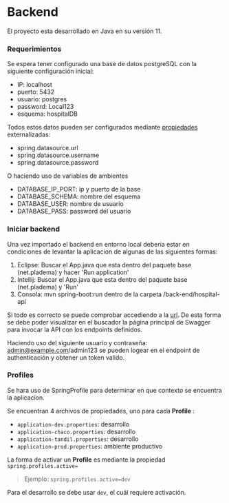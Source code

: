 # Backend

El proyecto esta desarrollado en Java en su versión 11. 

### Requerimientos

Se espera tener configurado una base de datos postgreSQL con la siguiente configuración inicial:

* IP: localhost
* puerto: 5432
* usuario: postgres
* password: Local123
* esquema: hospitalDB


Todos estos datos pueden ser configurados mediante [propiedades](../properties.md) externalizadas:

* spring.datasource.url
* spring.datasource.username
* spring.datasource.password
  
O haciendo uso de variables de ambientes
  
* DATABASE_IP_PORT: ip y puerto de la base
* DATABASE_SCHEMA: nombre del esquema
* DATABASE_USER: nombre de usuario
* DATABASE_PASS: password del usuario


### Iniciar backend

Una vez importado el backend en entorno local deberia estar en condiciones de levantar la aplicacion de algunas de las siguientes formas:

1. Eclipse: Buscar el App.java que esta dentro del paquete base (net.pladema) y hacer 'Run application'
2. Intellij: Buscar el App.java que esta dentro del paquete base (net.pladema) y 'Run'
3. Consola: mvn spring-boot:run dentro de la carpeta /back-end/hospital-api


Si todo es correcto se puede comprobar accediendo a la [url](http://localhost:8080/api/swagger-ui.html#/). De esta forma se debe poder visualizar en el buscador la página principal de Swagger para invocar la API con los endpoints definidos.

Haciendo uso del siguiente usuario y contraseña: admin@example.com/admin123 se pueden logear en el endpoint de authenticación y obtener un token valido.

### Profiles

Se hara uso de SpringProfile para determinar en que contexto se encuentra la aplicacion. 

Se encuentran 4 archivos de propiedades, uno para cada **Profile** :
* `application-dev.properties`: desarrollo
* `application-chaco.properties`: desarrollo
* `application-tandil.properties`: desarrollo
* `application-prod.properties`: ambiente productivo

La forma de activar un **Profile** es mediante la propiedad `spring.profiles.active=` 
> Ejemplo: `spring.profiles.active=dev` 

Para el desarrollo se debe usar `dev`, el cuál requiere activación.

